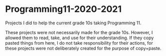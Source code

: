 # Programming11-2020-2021
Projects I did to help the current grade 10s taking Programming 11. 

These projects were not necessarily made for the grade 10s. However, I allowed them to read, take, and use for their understanding.
If they copy pasted things from here, I do not take responsibility for their actions, for these projects were not deliberately created for the purpose of copy+paste.
